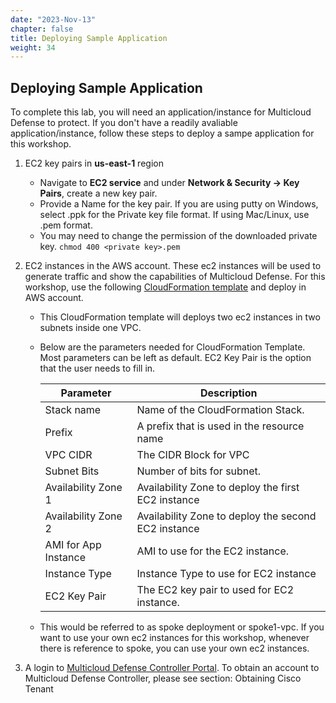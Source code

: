 ```yaml
---
date: "2023-Nov-13"
chapter: false
title: Deploying Sample Application
weight: 34
---
```


## Deploying Sample Application

To complete this lab, you will need an application/instance for Multicloud Defense to protect. If you don't have a readily avaliable application/instance, follow these steps to deploy a sampe application for this workshop. 

1. EC2 key pairs in **us-east-1** region

     * Navigate to **EC2 service** and under **Network & Security -> Key Pairs**, create a new key pair.
     * Provide a Name for the key pair. If you are using putty on Windows, select .ppk for the Private key file format. If using Mac/Linux, use .pem format.
     * You may need to change the permission of the downloaded private key. `chmod 400 <private key>.pem`
 
2. EC2 instances in the AWS account. These ec2 instances will be used to generate traffic and show the capabilities of Multicloud Defense. For this workshop, use the following [CloudFormation template](https://console.aws.amazon.com/cloudformation/home?region=us-east-1#/stacks/quickcreate?templateUrl=https%3A%2F%2Fvaltix-public.s3.amazonaws.com%2Fcloud-formation%2Faws-dev-day.yml&stackName=spoke1-vpc&param_AppAMI=valtix-default&param_BastionHost=no&param_InstanceType=t3a.small&param_KeyPairName=&param_Prefix=spoke1&param_SubnetBits=8&param_VPCCidr=10.0.0.0%2F16&param_ValtixResources=no&param_Zone1=us-east-1a&param_Zone2=us-east-1b) and deploy in AWS account.
    
     * This CloudFormation template will deploys two ec2 instances in two subnets inside one VPC. 
     * Below are the parameters needed for CloudFormation Template. Most parameters can be left as default. EC2 Key Pair is the option that the user needs to fill in. 

        Parameter | Description
        ----------|-------------
        Stack name| Name of the CloudFormation Stack.
        Prefix | A prefix that is used in the resource name
        VPC CIDR | The CIDR Block for VPC
        Subnet Bits | Number of bits for subnet.
        Availability Zone 1| Availability Zone to deploy the first EC2 instance
        Availability Zone 2| Availability Zone to deploy the second EC2 instance
        AMI for App Instance| AMI to use for the EC2 instance.
        Instance Type | Instance Type to use for EC2 instance
        EC2 Key Pair | The EC2 key pair to used for EC2 instance.
     
     * This would be referred to as spoke deployment or spoke1-vpc. If you want to use your own ec2 instances for this workshop, whenever there is reference to spoke, you can use your own ec2 instances.


3. A login to [Multicloud Defense Controller Portal](https://www.defenseorchestrator.com/). To obtain an account to Multicloud Defense Controller, please see section: Obtaining Cisco Tenant 




